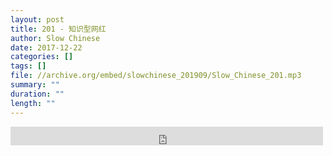 ```yaml
---
layout: post
title: 201 - 知识型网红
author: Slow Chinese
date: 2017-12-22
categories: []
tags: []
file: //archive.org/embed/slowchinese_201909/Slow_Chinese_201.mp3
summary: ""
duration: ""
length: ""
---
```


<iframe src="https://archive.org/embed/slowchinese_201909/Slow_Chinese_201.mp3" width="500" height="30" frameborder="0" webkitallowfullscreen="true" mozallowfullscreen="true" allowfullscreen></iframe>
